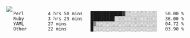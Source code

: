 

<a href="https://github.com/anuraghazra/github-readme-stats">
  <img align="left" src="https://github-readme-stats.vercel.app/api?username=kfly8&count_private=true&show_icons=true&theme=calm" />
</a>


<!--START_SECTION:waka-->

```text
Perl         4 hrs 50 mins   ████████████▓░░░░░░░░░░░░   50.00 %
Ruby         3 hrs 29 mins   █████████░░░░░░░░░░░░░░░░   36.00 %
YAML         27 mins         █▒░░░░░░░░░░░░░░░░░░░░░░░   04.72 %
Other        22 mins         █░░░░░░░░░░░░░░░░░░░░░░░░   03.90 %
```

<!--END_SECTION:waka-->
